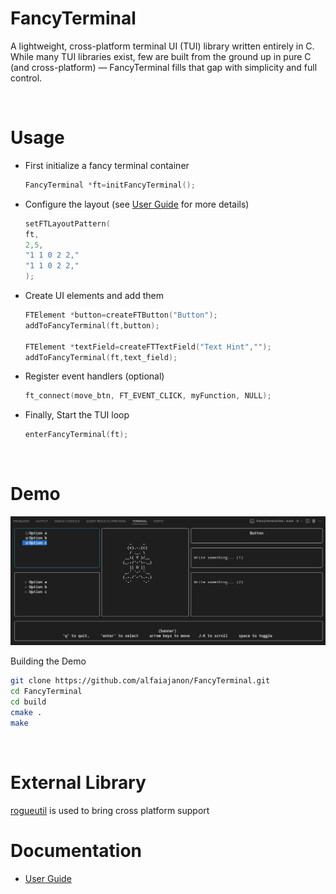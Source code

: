 # FancyTerminal
A lightweight, cross-platform terminal UI (TUI) library written entirely in C.
While many TUI libraries exist, few are built from the ground up in pure C (and cross-platform) — FancyTerminal fills that gap with simplicity and full control.

<br>


# Usage

- First initialize a fancy terminal container
    
    ```c    
    FancyTerminal *ft=initFancyTerminal();
    ```
- Configure the layout (see [User Guide](./docs/UserGuide.md) for more details)
    
    ```c
    setFTLayoutPattern(
    ft,
    2,5,
    "1 1 0 2 2,"
    "1 1 0 2 2,"
    );
    ```
- Create UI elements and add them 

    ```c
    FTElement *button=createFTButton("Button");                            
    addToFancyTerminal(ft,button);

    FTElement *textField=createFTTextField("Text Hint","");    
    addToFancyTerminal(ft,text_field);
    ```
- Register event handlers (optional)
    
    ```c
    ft_connect(move_btn, FT_EVENT_CLICK, myFunction, NULL);
    ```
- Finally, Start the TUI loop

    ```c
    enterFancyTerminal(ft);
    ```
<br>


# Demo 

![Demo Image](demo.png)

Building the Demo

```bash
git clone https://github.com/alfaiajanon/FancyTerminal.git
cd FancyTerminal
cd build
cmake .
make
```
<br>


# External Library

[rogueutil]("https://github.com/sakhmatd/rogueutil") is used to bring cross platform support


# Documentation

- [User Guide](./docs/UserGuide.md)
<!-- - [Developer Guide](./docs/DeveloperGuide.md) -->